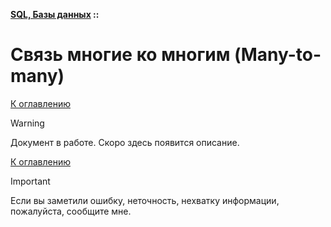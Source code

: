 **[SQL, Базы данных](../README.md#sql-and-db) ::**
# Связь многие ко многим (Many-to-many)

<!--
https://habr.com/ru/articles/488054/
https://sky.pro/wiki/sql/raznitsa-mezhdu-vzaimootnosheniyami-odin-ko-mnogim-i-mnogie-k-odnomu/
https://learn.microsoft.com/ru-ru/office/troubleshoot/access/define-table-relationships#kinds-of-table-relationships
https://metanit.com/sql/tutorial/1.3.php
-->

[К оглавлению](../README.md#sql-and-db)

> [!WARNING]
> Документ в работе. Скоро здесь появится описание.

[К оглавлению](../README.md#sql-and-db)

> [!IMPORTANT]
> Если вы заметили ошибку, неточность, нехватку информации, пожалуйста, сообщите мне.
